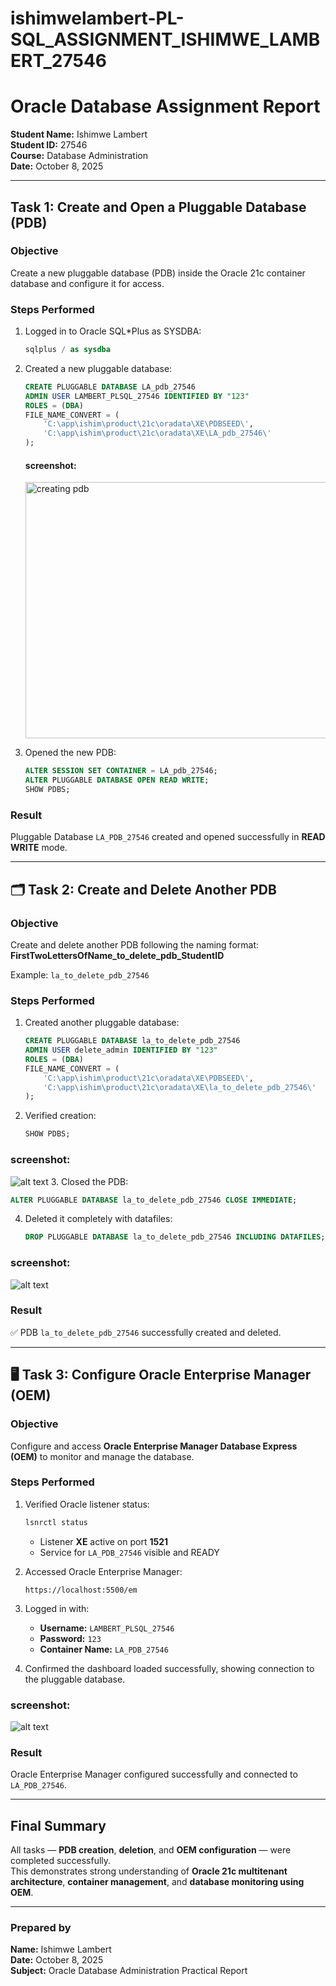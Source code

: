# ishimwelambert-PL-SQL_ASSIGNMENT_ISHIMWE_LAMBERT_27546
# Oracle Database Assignment Report  
**Student Name:** Ishimwe Lambert  
**Student ID:** 27546  
**Course:** Database Administration  
**Date:** October 8, 2025  

---

## Task 1: Create and Open a Pluggable Database (PDB)

### **Objective**
Create a new pluggable database (PDB) inside the Oracle 21c container database and configure it for access.

### **Steps Performed**
1. Logged in to Oracle SQL*Plus as SYSDBA:
   ```sql
   sqlplus / as sysdba
   ```

2. Created a new pluggable database:
   ```sql
   CREATE PLUGGABLE DATABASE LA_pdb_27546
   ADMIN USER LAMBERT_PLSQL_27546 IDENTIFIED BY "123"
   ROLES = (DBA)
   FILE_NAME_CONVERT = (
       'C:\app\ishim\product\21c\oradata\XE\PDBSEED\',
       'C:\app\ishim\product\21c\oradata\XE\LA_pdb_27546\'
   );
   ```
   #### screenshot:
   <img width="859" height="410" alt="creating pdb" src="https://github.com/user-attachments/assets/992e6711-09a6-404f-8f3e-94becc88b233" />


3. Opened the new PDB:
   ```sql
   ALTER SESSION SET CONTAINER = LA_pdb_27546;
   ALTER PLUGGABLE DATABASE OPEN READ WRITE;
   SHOW PDBS;
   ```

### **Result**
 Pluggable Database `LA_PDB_27546` created and opened successfully in **READ WRITE** mode.

---

## 🗂 Task 2: Create and Delete Another PDB

### **Objective**
Create and delete another PDB following the naming format:  
**FirstTwoLettersOfName_to_delete_pdb_StudentID**

Example: `la_to_delete_pdb_27546`

### **Steps Performed**
1. Created another pluggable database:
   ```sql
   CREATE PLUGGABLE DATABASE la_to_delete_pdb_27546
   ADMIN USER delete_admin IDENTIFIED BY "123"
   ROLES = (DBA)
   FILE_NAME_CONVERT = (
       'C:\app\ishim\product\21c\oradata\XE\PDBSEED\',
       'C:\app\ishim\product\21c\oradata\XE\la_to_delete_pdb_27546\'
   );
   ```

2. Verified creation:
   ```sql
   SHOW PDBS;
   ```
### screenshot:
![alt text](<CREATE AND DELETE PDB.PNG>)
3. Closed the PDB:
   ```sql
   ALTER PLUGGABLE DATABASE la_to_delete_pdb_27546 CLOSE IMMEDIATE;
   ```

4. Deleted it completely with datafiles:
   ```sql
   DROP PLUGGABLE DATABASE la_to_delete_pdb_27546 INCLUDING DATAFILES;
   ```
### screenshot:
![alt text](<creat and delete pdb 2.PNG>)
### **Result**
✅ PDB `la_to_delete_pdb_27546` successfully created and deleted.

---

## 🖥 Task 3: Configure Oracle Enterprise Manager (OEM)

### **Objective**
Configure and access **Oracle Enterprise Manager Database Express (OEM)** to monitor and manage the database.

### **Steps Performed**
1. Verified Oracle listener status:
   ```bash
   lsnrctl status
   ```
   - Listener **XE** active on port **1521**  
   - Service for `LA_PDB_27546` visible and READY  

2. Accessed Oracle Enterprise Manager:
   ```
   https://localhost:5500/em
   ```

3. Logged in with:
   - **Username:** `LAMBERT_PLSQL_27546`
   - **Password:** `123`
   - **Container Name:** `LA_PDB_27546`

4. Confirmed the dashboard loaded successfully, showing connection to the pluggable database.
### screenshot:
![alt text](<Oracle Enterprise Manager.PNG>)

### **Result**
 Oracle Enterprise Manager configured successfully and connected to `LA_PDB_27546`.

---

##  Final Summary

All tasks — **PDB creation**, **deletion**, and **OEM configuration** — were completed successfully.  
This demonstrates strong understanding of **Oracle 21c multitenant architecture**, **container management**, and **database monitoring using OEM**.

---

### **Prepared by**
**Name:** Ishimwe Lambert  
**Date:** October 8, 2025  
**Subject:** Oracle Database Administration Practical Report
